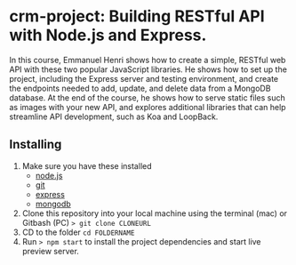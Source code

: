 # crm-project: Building RESTful API with Node.js and Express. 
In this course, Emmanuel Henri shows how to create a simple, RESTful web API with these two popular JavaScript libraries. He shows how to set up the project, including the Express server and testing environment, and create the endpoints needed to add, update, and delete data from a MongoDB database. At the end of the course, he shows how to serve static files such as images with your new API, and explores additional libraries that can help streamline API development, such as Koa and LoopBack.

## Installing
1. Make sure you have these installed
	- [node.js](http://nodejs.org/)
	- [git](http://git-scm.com/)
  	- [express](http://expressjs.com/)
  	- [mongodb](https://www.mongodb.com/)
2. Clone this repository into your local machine using the terminal (mac) or Gitbash (PC) `> git clone CLONEURL`
3. CD to the folder `cd FOLDERNAME`
4. Run `> npm start` to install the project dependencies and start live preview server.
